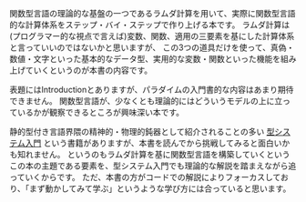 関数型言語の理論的な基盤の一つであるラムダ計算を用いて、実際に関数型言語的な計算体系をステップ・バイ・ステップで作り上げる本です。 ラムダ計算は(プログラマー的な視点で言えば)変数、関数、適用の三要素を基にした計算体系と言っていいのではないかと思いますが、 この3つの道具だけを使って、真偽・数値・文字といった基本的なデータ型、実用的な変数・関数といった機能を組み上げていくというのが本書の内容です。

表題にはIntroductionとありますが、パラダイムの入門書的な内容はあまり期待できません。 関数型言語が、少なくとも理論的にはどういうモデルの上に立っているかが観察できるところが興味深い本です。

静的型付き言語界隈の精神的・物理的鈍器として紹介されることの多い [型システム入門](https://amzn.to/36V7U6b) という書籍がありますが、本書を読んでから挑戦してみると面白いかも知れません。 というのもラムダ計算を基に関数型言語を構築していくというこの本の主題である要素を、型システム入門でも理論的な解説を踏まえながら追っていくからです。 ただ、本書の方がコードでの解説によりフォーカスしており、「まず動かしてみて学ぶ」というような学び方には合っていると思います。
